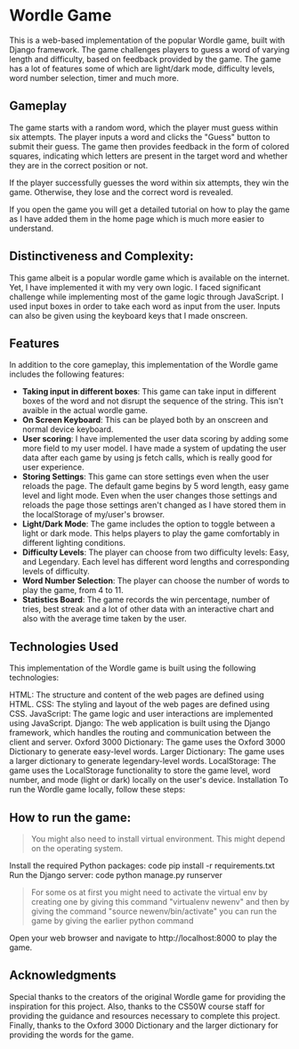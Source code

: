 
# Wordle Game

This is a web-based implementation of the popular Wordle game, built with Django framework. The game challenges players to guess a word of varying length and difficulty, based on feedback provided by the game. The game has a lot of features some of which are light/dark mode, difficulty levels, word number selection, timer and much more.

## Gameplay

The game starts with a random word, which the player must guess within six attempts. The player inputs a word and clicks the "Guess" button to submit their guess. The game then provides feedback in the form of colored squares, indicating which letters are present in the target word and whether they are in the correct position or not.

If the player successfully guesses the word within six attempts, they win the game. Otherwise, they lose and the correct word is revealed.

 If you open the game you will get a detailed tutorial on how to play the game as I have added them in the home page which is much more easier to understand.


## Distinctiveness and Complexity:
This game albeit is a popular wordle game which is available on the internet. Yet, I have implemented it with my very own logic. I faced significant challenge while implementing most of the game logic through JavaScript. I used input boxes in order to take each word as input from the user. Inputs can also be given using the keyboard keys that I made onscreen.

## Features
In addition to the core gameplay, this implementation of the Wordle game includes the following features:


- **Taking input in different boxes**: This game can take input in different boxes of the word and not disrupt the sequence of the string. This isn't avaible in the actual wordle game. 
- **On Screen Keyboard**: This can be played both by an onscreen and normal device keyboard.
- **User scoring**: I have implemented the user data scoring by adding some more field to my user model. I have made a system of updating the user data after each game by using js fetch calls, which is really good for user experience. 
- **Storing Settings**: This game can store settings even when the user reloads the page. The default game begins by 5 word length, easy game level and light mode. Even when the user changes those settings and reloads the page those settings aren't changed as I have stored them in the localStorage of my/user's browser.
- **Light/Dark Mode**: The game includes the option to toggle between a light or dark mode. This helps players to play the game comfortably in different lighting conditions.
- **Difficulty Levels**: The player can choose from two difficulty levels: Easy, and Legendary. Each level has different word lengths and corresponding levels of difficulty.
- **Word Number Selection**: The player can choose the number of words to play the game, from 4 to 11.
- **Statistics Board**: The game records the win percentage, number of tries, best streak and a lot of other data with an interactive chart and also with the average time taken by the user.


## Technologies Used

This implementation of the Wordle game is built using the following technologies:

HTML: The structure and content of the web pages are defined using HTML.
CSS: The styling and layout of the web pages are defined using CSS.
JavaScript: The game logic and user interactions are implemented using JavaScript.
Django: The web application is built using the Django framework, which handles the routing and communication between the client and server.
Oxford 3000 Dictionary: The game uses the Oxford 3000 Dictionary to generate easy-level words.
Larger Dictionary: The game uses a larger dictionary to generate legendary-level words.
LocalStorage: The game uses the LocalStorage functionality to store the game level, word number, and mode (light or dark) locally on the user's device.
Installation
To run the Wordle game locally, follow these steps:



## How to run the game:
>You might also need to install virtual environment. This might depend on the operating system.

Install the required Python packages:
code
pip install -r requirements.txt
Run the Django server:
code
python manage.py runserver


> For some os at first you might need to activate the virtual env by creating one by giving this command "virtualenv newenv" and then by giving the command 
>"source newenv/bin/activate" you can run the game by giving the earlier python command

Open your web browser and navigate to http://localhost:8000 to play the game.

## Acknowledgments
Special thanks to the creators of the original Wordle game for providing the inspiration for this project. Also, thanks to the CS50W course staff for providing the guidance and resources necessary to complete this project. Finally, thanks to the Oxford 3000 Dictionary and the larger dictionary for providing the words for the game.

